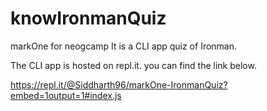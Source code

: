 # knowIronmanQuiz
markOne for neogcamp
It is a CLI app quiz of Ironman.

The CLI app is hosted on repl.it. you can find the link below.

https://repl.it/@Siddharth96/markOne-IronmanQuiz?embed=1output=1#index.js
